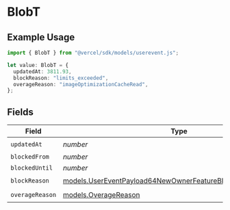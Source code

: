 # BlobT

## Example Usage

```typescript
import { BlobT } from "@vercel/sdk/models/userevent.js";

let value: BlobT = {
  updatedAt: 3811.93,
  blockReason: "limits_exceeded",
  overageReason: "imageOptimizationCacheRead",
};
```

## Fields

| Field                                                                                                                                | Type                                                                                                                                 | Required                                                                                                                             | Description                                                                                                                          |
| ------------------------------------------------------------------------------------------------------------------------------------ | ------------------------------------------------------------------------------------------------------------------------------------ | ------------------------------------------------------------------------------------------------------------------------------------ | ------------------------------------------------------------------------------------------------------------------------------------ |
| `updatedAt`                                                                                                                          | *number*                                                                                                                             | :heavy_check_mark:                                                                                                                   | N/A                                                                                                                                  |
| `blockedFrom`                                                                                                                        | *number*                                                                                                                             | :heavy_minus_sign:                                                                                                                   | N/A                                                                                                                                  |
| `blockedUntil`                                                                                                                       | *number*                                                                                                                             | :heavy_minus_sign:                                                                                                                   | N/A                                                                                                                                  |
| `blockReason`                                                                                                                        | [models.UserEventPayload64NewOwnerFeatureBlocksBlobBlockReason](../models/usereventpayload64newownerfeatureblocksblobblockreason.md) | :heavy_check_mark:                                                                                                                   | N/A                                                                                                                                  |
| `overageReason`                                                                                                                      | [models.OverageReason](../models/overagereason.md)                                                                                   | :heavy_check_mark:                                                                                                                   | N/A                                                                                                                                  |